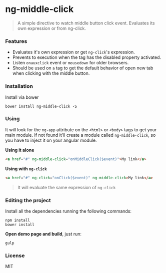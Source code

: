 # ng-middle-click

> A simple directive to watch middle button click event. Evaluates its own expression or from ng-click.

### Features
* Evaluates it's own expression or get `ng-click`'s expression.
* Prevents to execution when the tag has the disabled property activated.
* Listen `onauxclick` event or `mousedown` for older browsers.
* Should be used on `a` tag to get the default behavior of open new tab when clicking with the middle button.

### Installation

Install via bower

```shell
bower install ng-middle-click -S
```

### Using

It will look for the `ng-app` attribute on the `<html>` or `<body>` tags to get your main module. If not found it'll create a module called `ng-middle-click`, so you have to inject it on your angular module.

**Using it alone**
```html
<a href="#" ng-middle-click="onMiddleClick($event)">My link</a>
```

**Using with `ng-click`**
```html
<a href="#" ng-click="onClick($event)" ng-middle-click>My link</a>
```
> It will evaluate the same expression of `ng-click`

### Editing the project

Install all the dependencies running the following commands:

```shell
npm install
bower install
```

**Open demo page and build**, just run:
```shell
gulp
```

### License
MIT
